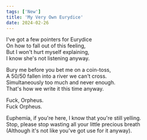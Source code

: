 ```yaml
---
tags: ['New']
title: 'My Very Own Eurydice'
date: 2024-02-26
---
```


I've got a few pointers for Eurydice  
On how to fall out of this feeling,  
But I won't hurt myself explaining,  
I know she's not listening anyway.

Bury me before you bet me on a coin-toss,  
A 50/50 fallen into a river we can't cross.  
Simultaneously too much and never enough.  
That's how we write it this time anyway.

Fuck, Orpheus.  
Fuck Orpheus.

Euphemia, if you're here, I know that you're still yelling.  
Stop, please stop wasting all your little precious breath  
(Although it's not like you've got use for it anyway).  
